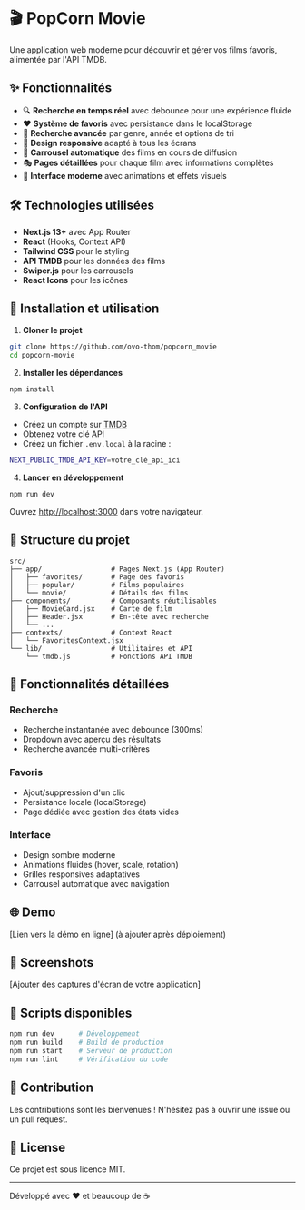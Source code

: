 # 🎬 PopCorn Movie

Une application web moderne pour découvrir et gérer vos films favoris, alimentée par l'API TMDB.

## ✨ Fonctionnalités

- 🔍 **Recherche en temps réel** avec debounce pour une expérience fluide
- ❤️ **Système de favoris** avec persistance dans le localStorage
- 🎯 **Recherche avancée** par genre, année et options de tri
- 📱 **Design responsive** adapté à tous les écrans
- 🎠 **Carrousel automatique** des films en cours de diffusion
- 🎭 **Pages détaillées** pour chaque film avec informations complètes
- 🎨 **Interface moderne** avec animations et effets visuels

## 🛠️ Technologies utilisées

- **Next.js 13+** avec App Router
- **React** (Hooks, Context API)
- **Tailwind CSS** pour le styling
- **API TMDB** pour les données des films
- **Swiper.js** pour les carrousels
- **React Icons** pour les icônes

## 🚀 Installation et utilisation

1. **Cloner le projet**

```bash
git clone https://github.com/ovo-thom/popcorn_movie
cd popcorn-movie
```

2. **Installer les dépendances**

```bash
npm install
```

3. **Configuration de l'API**

- Créez un compte sur [TMDB](https://www.themoviedb.org/settings/api)
- Obtenez votre clé API
- Créez un fichier `.env.local` à la racine :

```bash
NEXT_PUBLIC_TMDB_API_KEY=votre_clé_api_ici
```

4. **Lancer en développement**

```bash
npm run dev
```

Ouvrez [http://localhost:3000](http://localhost:3000) dans votre navigateur.

## 📁 Structure du projet

```
src/
├── app/                 # Pages Next.js (App Router)
│   ├── favorites/       # Page des favoris
│   ├── popular/         # Films populaires
│   └── movie/           # Détails des films
├── components/          # Composants réutilisables
│   ├── MovieCard.jsx    # Carte de film
│   ├── Header.jsx       # En-tête avec recherche
│   └── ...
├── contexts/            # Context React
│   └── FavoritesContext.jsx
└── lib/                 # Utilitaires et API
    └── tmdb.js          # Fonctions API TMDB
```

## 🎯 Fonctionnalités détaillées

### Recherche

- Recherche instantanée avec debounce (300ms)
- Dropdown avec aperçu des résultats
- Recherche avancée multi-critères

### Favoris

- Ajout/suppression d'un clic
- Persistance locale (localStorage)
- Page dédiée avec gestion des états vides

### Interface

- Design sombre moderne
- Animations fluides (hover, scale, rotation)
- Grilles responsives adaptatives
- Carrousel automatique avec navigation

## 🌐 Demo

[Lien vers la démo en ligne] (à ajouter après déploiement)

## 📸 Screenshots

[Ajouter des captures d'écran de votre application]

## 🔄 Scripts disponibles

```bash
npm run dev      # Développement
npm run build    # Build de production
npm run start    # Serveur de production
npm run lint     # Vérification du code
```

## 🤝 Contribution

Les contributions sont les bienvenues ! N'hésitez pas à ouvrir une issue ou un pull request.

## 📄 License

Ce projet est sous licence MIT.

---

Développé avec ❤️ et beaucoup de ☕

